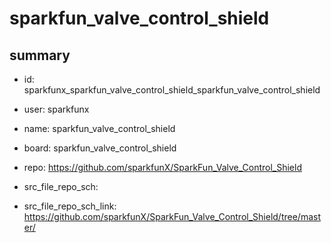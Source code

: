 # sparkfun_valve_control_shield
 
## summary 
* id: sparkfunx_sparkfun_valve_control_shield_sparkfun_valve_control_shield
* user: sparkfunx
* name: sparkfun_valve_control_shield
* board: sparkfun_valve_control_shield
* repo: https://github.com/sparkfunX/SparkFun_Valve_Control_Shield



* src_file_repo_sch: 
* src_file_repo_sch_link: https://github.com/sparkfunX/SparkFun_Valve_Control_Shield/tree/master/






